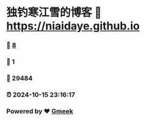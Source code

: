 # 独钓寒江雪的博客 :link: https://niaidaye.github.io 
### :page_facing_up: [8](https://niaidaye.github.io/tag.html) 
### :speech_balloon: 1 
### :hibiscus: 29484 
### :alarm_clock: 2024-10-15 23:16:17 
### Powered by :heart: [Gmeek](https://github.com/Meekdai/Gmeek)
